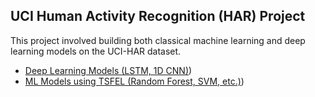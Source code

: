 ## UCI Human Activity Recognition (HAR) Project

This project involved building both classical machine learning and deep learning models on the UCI-HAR dataset.

- [Deep Learning Models (LSTM, 1D CNN)]([https://github.com/Pranav4860/Deep_Learning_Models_on_UCL_HAR]))
- [ML Models using TSFEL (Random Forest, SVM, etc.)]([https://github.com/Aryan-IIT/es335-24-fall-assignment-1]))

